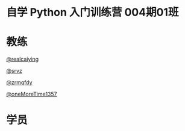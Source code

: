 # 自学 Python 入门训练营 004期01班

# 教练

[@realcaiying](https://github.com/realcaiying)

[@srvz](https://github.com/srvz)

[@zrmqfdy](https://github.com/zrmqfdy)

[@oneMoreTime1357](https://github.com/oneMoreTime1357)

# 学员

